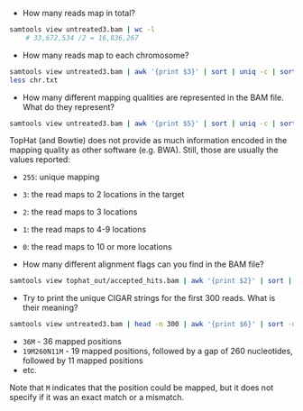 
* How many reads map in total?
```bash
samtools view untreated3.bam | wc -l
	# 33,672,534 /2 = 16,836,267
```

* How many reads map to each chromosome?
```bash
samtools view untreated3.bam | awk '{print $3}' | sort | uniq -c | sort -nr > chr.txt
less chr.txt
```

* How many different mapping qualities are represented in the BAM file. What do they represent?
```bash
samtools view untreated3.bam | awk '{print $5}' | sort | uniq -c | sort -nr
```

  TopHat (and Bowtie) does not provide as much information encoded in the mapping quality as other software (e.g. BWA). Still, those are usually the values reported:
  * `255`: unique mapping
  * `3`: the read maps to 2 locations in the target
  * `2`: the read maps to 3 locations
  * `1`: the read maps to 4-9 locations
  * `0`: the read maps to 10 or more locations
  
* How many different alignment flags can you find in the BAM file?
```bash
samtools view tophat_out/accepted_hits.bam | awk '{print $2}' | sort | uniq -c | sort -nr
```

* Try to print the unique CIGAR strings for the first 300 reads. What is their meaning?
```bash
samtools view untreated3.bam | head -n 300 | awk '{print $6}' | sort -u
```

  * `36M` - 36 mapped positions
  * `19M260N11M` - 19 mapped positions, followed by a gap of 260 nucleotides, followed by 11 mapped positions
  * etc.

  Note that `M` indicates that the position could be mapped, but it does not specify if it was an exact match or a mismatch.